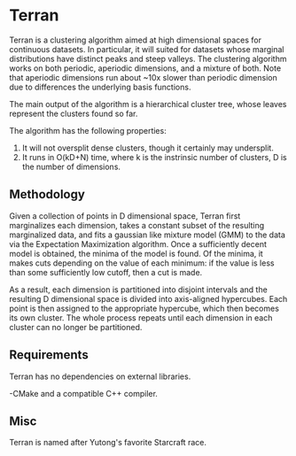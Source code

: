<h1>Terran</h1>

Terran is a clustering algorithm aimed at high dimensional spaces for continuous datasets. In particular, it will suited for datasets whose marginal distributions have distinct peaks and steep valleys. The clustering algorithm works on both periodic, aperiodic dimensions, and a mixture of both. Note that aperiodic dimensions run about ~10x slower than periodic dimension due to differences the underlying basis functions. 

The main output of the algorithm is a hierarchical cluster tree, whose leaves represent the clusters found so far. 

The algorithm has the following properties:

1) It will not oversplit dense clusters, though it certainly may undersplit.  
2) It runs in O(kD+N) time, where k is the instrinsic number of clusters, D is the number of dimensions.  

<h2>Methodology</h2>

Given a collection of points in D dimensional space, Terran first marginalizes each dimension, takes a constant subset of the resulting marginalized data, and fits a gaussian like mixture model (GMM) to the data via the Expectation Maximization algorithm. Once a sufficiently decent model is obtained, the minima of the model is found. Of the minima, it makes cuts depending on the value of each minimum: if the value is less than some sufficiently low cutoff, then a cut is made. 

As a result, each dimension is partitioned into disjoint intervals and the resulting D dimensional space is divided into axis-aligned hypercubes. Each point is then assigned to the appropriate hypercube, which then becomes its own cluster. The whole process repeats until each dimension in each cluster can no longer be partitioned.

<h2>Requirements</h2>

Terran has no dependencies on external libraries.

-CMake and a compatible C++ compiler.

<h2> Misc </h2>

Terran is named after Yutong's favorite Starcraft race.
